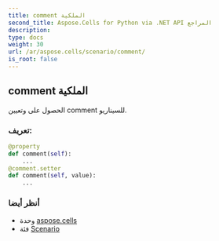 ```yaml
---
title: comment الملكية
second_title: Aspose.Cells for Python via .NET API المراجع
description:
type: docs
weight: 30
url: /ar/aspose.cells/scenario/comment/
is_root: false
---
```

##  comment الملكية

الحصول على وتعيين comment للسيناريو.
###  تعريف:
```python
@property
def comment(self):
    ...
@comment.setter
def comment(self, value):
    ...
```

###  أنظر أيضا
* وحدة [aspose.cells](../../)
* فئة [Scenario](/cells/python-net/ar/aspose.cells/scenario)
